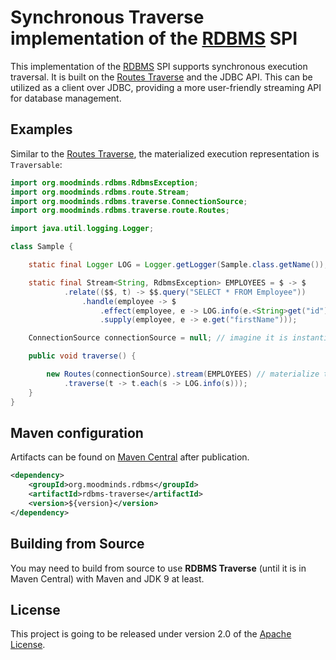 # Synchronous Traverse implementation of the [RDBMS](https://github.com/MoodMinds/rdbms) SPI

This implementation of the [RDBMS](https://github.com/MoodMinds/rdbms) SPI supports synchronous execution traversal.
It is built on the [Routes Traverse](https://github.com/MoodMinds/routes-traverse) and the JDBC API. This can be utilized
as a client over JDBC, providing a more user-friendly streaming API for database management.

## Examples

Similar to the [Routes Traverse](https://github.com/MoodMinds/routes-traverse), the materialized execution
representation is `Traversable`:

```java
import org.moodminds.rdbms.RdbmsException;
import org.moodminds.rdbms.route.Stream;
import org.moodminds.rdbms.traverse.ConnectionSource;
import org.moodminds.rdbms.traverse.route.Routes;

import java.util.logging.Logger;

class Sample {

    static final Logger LOG = Logger.getLogger(Sample.class.getName());

    static final Stream<String, RdbmsException> EMPLOYEES = $ -> $
            .relate(($$, t) -> $$.query("SELECT * FROM Employee"))
                .handle(employee -> $
                    .effect(employee, e -> LOG.info(e.<String>get("id"))) // peek
                    .supply(employee, e -> e.get("firstName")));

    ConnectionSource connectionSource = null; // imagine it is instantiated somehow

    public void traverse() {

        new Routes(connectionSource).stream(EMPLOYEES) // materialize to Traversable<String, RdbmsException>
            .traverse(t -> t.each(s -> LOG.info(s)));
    }
}
```

## Maven configuration

Artifacts can be found on [Maven Central](https://search.maven.org/) after publication.

```xml
<dependency>
    <groupId>org.moodminds.rdbms</groupId>
    <artifactId>rdbms-traverse</artifactId>
    <version>${version}</version>
</dependency>
```

## Building from Source

You may need to build from source to use **RDBMS Traverse** (until it is in Maven Central) with Maven and JDK 9 at least.

## License
This project is going to be released under version 2.0 of the [Apache License][l].

[l]: https://www.apache.org/licenses/LICENSE-2.0